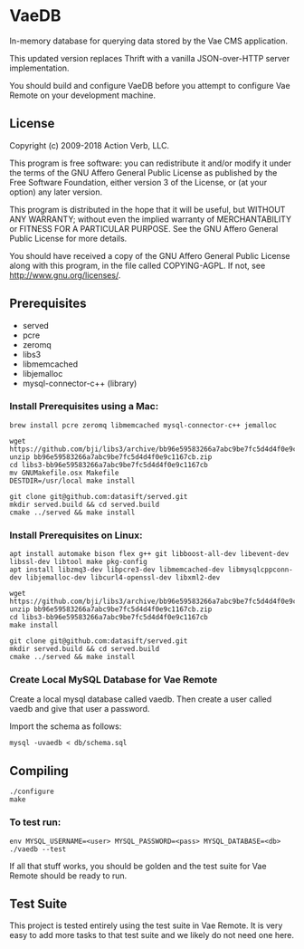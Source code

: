 # VaeDB

In-memory database for querying data stored by the Vae CMS application.

This updated version replaces Thrift with a vanilla JSON-over-HTTP
server implementation.

You should build and configure VaeDB before you attempt to
configure Vae Remote on your development machine.


## License

Copyright (c) 2009-2018 Action Verb, LLC.

This program is free software: you can redistribute it and/or modify
it under the terms of the GNU Affero General Public License as published by
the Free Software Foundation, either version 3 of the License, or
(at your option) any later version.

This program is distributed in the hope that it will be useful,
but WITHOUT ANY WARRANTY; without even the implied warranty of
MERCHANTABILITY or FITNESS FOR A PARTICULAR PURPOSE.  See the
GNU Affero General Public License for more details.

You should have received a copy of the GNU Affero General Public License
along with this program, in the file called COPYING-AGPL.
If not, see http://www.gnu.org/licenses/.


## Prerequisites

 - served
 - pcre
 - zeromq
 - libs3
 - libmemcached
 - libjemalloc
 - mysql-connector-c++ (library)


### Install Prerequisites using a Mac:

    brew install pcre zeromq libmemcached mysql-connector-c++ jemalloc

    wget https://github.com/bji/libs3/archive/bb96e59583266a7abc9be7fc5d4d4f0e9c1167cb.zip
    unzip bb96e59583266a7abc9be7fc5d4d4f0e9c1167cb.zip
    cd libs3-bb96e59583266a7abc9be7fc5d4d4f0e9c1167cb
    mv GNUMakefile.osx Makefile
    DESTDIR=/usr/local make install

    git clone git@github.com:datasift/served.git
    mkdir served.build && cd served.build
    cmake ../served && make install


### Install Prerequisites on Linux:

    apt install automake bison flex g++ git libboost-all-dev libevent-dev libssl-dev libtool make pkg-config
    apt install libzmq3-dev libpcre3-dev libmemcached-dev libmysqlcppconn-dev libjemalloc-dev libcurl4-openssl-dev libxml2-dev

    wget https://github.com/bji/libs3/archive/bb96e59583266a7abc9be7fc5d4d4f0e9c1167cb.zip
    unzip bb96e59583266a7abc9be7fc5d4d4f0e9c1167cb.zip
    cd libs3-bb96e59583266a7abc9be7fc5d4d4f0e9c1167cb
    make install

    git clone git@github.com:datasift/served.git
    mkdir served.build && cd served.build
    cmake ../served && make install


### Create Local MySQL Database for Vae Remote

Create a local mysql database called vaedb.  Then create a user
called vaedb and give that user a password.

Import the schema as follows:

    mysql -uvaedb < db/schema.sql


## Compiling

    ./configure
    make


### To test run:

    env MYSQL_USERNAME=<user> MYSQL_PASSWORD=<pass> MYSQL_DATABASE=<db> ./vaedb --test


If all that stuff works, you should be golden and the test suite for Vae
Remote should be ready to run.


## Test Suite

This project is tested entirely using the test suite in Vae Remote.  It
is very easy to add more tasks to that test suite and we likely do not
need one here.
